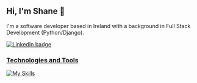 ## Hi, I'm Shane 👋
I'm a software developer based in Ireland with a background in Full Stack Development (Python/Django).

<a href="https://www.linkedin.com/in/s-o-hanlon/" target="_blank"><img src="https://skillicons.dev/icons?i=linkedin" alt="LinkedIn badge">

### Technologies and Tools
[![My Skills](https://skillicons.dev/icons?i=py,js,typescript,html,css,django,flask,react,linux,jquery,bootstrap,postgres,mongodb,git,github,postman,heroku,aws,sentry&perline=9)](https://skillicons.dev)
   
